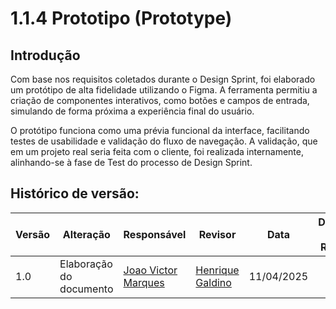 # 1.1.4 Prototipo (Prototype)

## Introdução 
Com base nos requisitos coletados durante o Design Sprint, foi elaborado um protótipo de alta fidelidade utilizando o Figma. A ferramenta permitiu a criação de componentes interativos, como botões e campos de entrada, simulando de forma próxima a experiência final do usuário.

O protótipo funciona como uma prévia funcional da interface, facilitando testes de usabilidade e validação do fluxo de navegação. A validação, que em um projeto real seria feita com o cliente, foi realizada internamente, alinhando-se à fase de Test do processo de Design Sprint.

## Histórico de versão:

| Versão | Alteração                  | Responsável     | Revisor | Data       | Detalhes da Revisão |
| -      | -                          | -               | -       | -          | -                   |
| 1.0    | Elaboração do documento | [Joao Victor Marques](https://github.com/jmarquees) | [Henrique Galdino](https://github.com/hgaldino05) | 11/04/2025 | |